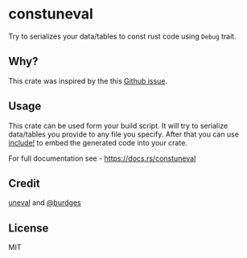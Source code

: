 # constuneval

Try to serializes your data/tables to const rust code using `Debug` trait.

## Why?
This crate was inspired by the this
[Github issue](https://github.com/not-yet-awesome-rust/not-yet-awesome-rust/issues/93).

## Usage
This crate can be used form your build script. It will try to serialize data/tables you provide to any file you specify. After that you can use [include!](https://doc.rust-lang.org/stable/std/macro.include.html)
to embed the generated code into your crate.

For full documentation see - https://docs.rs/constuneval

## Credit
[uneval](https://github.com/Cerberuser/uneval) and [@burdges](https://github.com/burdges)

## License
MIT